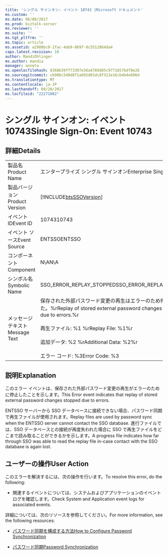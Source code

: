 ```yaml
---
title: 'シングル サインオン: イベント 10743 |Microsoft ドキュメント'
ms.custom: ''
ms.date: 06/08/2017
ms.prod: biztalk-server
ms.reviewer: ''
ms.suite: ''
ms.tgt_pltfrm: ''
ms.topic: article
ms.assetid: a2908bc9-1fac-4ab9-869f-0c5512864da4
caps.latest.revision: 10
author: MandiOhlinger
ms.author: mandia
manager: anneta
ms.openlocfilehash: 8368b39ff73307e36a4789d85c9771657bdf8e26
ms.sourcegitcommit: cb908c540d8f1a692d01dc8f313e16cb4b4e696d
ms.translationtype: MT
ms.contentlocale: ja-JP
ms.lasthandoff: 09/20/2017
ms.locfileid: "22271082"
---
```

# <a name="single-sign-on-event-10743"></a><span data-ttu-id="c17f6-102">シングル サインオン: イベント 10743</span><span class="sxs-lookup"><span data-stu-id="c17f6-102">Single Sign-On: Event 10743</span></span>
## <a name="details"></a><span data-ttu-id="c17f6-103">詳細</span><span class="sxs-lookup"><span data-stu-id="c17f6-103">Details</span></span>  
  
|||  
|-|-|  
|<span data-ttu-id="c17f6-104">製品名</span><span class="sxs-lookup"><span data-stu-id="c17f6-104">Product Name</span></span>|<span data-ttu-id="c17f6-105">エンタープライズ シングル サインオン</span><span class="sxs-lookup"><span data-stu-id="c17f6-105">Enterprise Single Sign-On</span></span>|  
|<span data-ttu-id="c17f6-106">製品バージョン</span><span class="sxs-lookup"><span data-stu-id="c17f6-106">Product Version</span></span>|[!INCLUDE[btsSSOVersion](../includes/btsssoversion-md.md)]|  
|<span data-ttu-id="c17f6-107">イベント ID</span><span class="sxs-lookup"><span data-stu-id="c17f6-107">Event ID</span></span>|<span data-ttu-id="c17f6-108">10743</span><span class="sxs-lookup"><span data-stu-id="c17f6-108">10743</span></span>|  
|<span data-ttu-id="c17f6-109">イベント ソース</span><span class="sxs-lookup"><span data-stu-id="c17f6-109">Event Source</span></span>|<span data-ttu-id="c17f6-110">ENTSSO</span><span class="sxs-lookup"><span data-stu-id="c17f6-110">ENTSSO</span></span>|  
|<span data-ttu-id="c17f6-111">コンポーネント</span><span class="sxs-lookup"><span data-stu-id="c17f6-111">Component</span></span>|<span data-ttu-id="c17f6-112">N\A</span><span class="sxs-lookup"><span data-stu-id="c17f6-112">N\A</span></span>|  
|<span data-ttu-id="c17f6-113">シンボル名</span><span class="sxs-lookup"><span data-stu-id="c17f6-113">Symbolic Name</span></span>|<span data-ttu-id="c17f6-114">SSO_ERROR_REPLAY_STOPPED</span><span class="sxs-lookup"><span data-stu-id="c17f6-114">SSO_ERROR_REPLAY_STOPPED</span></span>|  
|<span data-ttu-id="c17f6-115">メッセージ テキスト</span><span class="sxs-lookup"><span data-stu-id="c17f6-115">Message Text</span></span>|<span data-ttu-id="c17f6-116">保存された外部パスワード変更の再生はエラーのため停止しました。%r</span><span class="sxs-lookup"><span data-stu-id="c17f6-116">Replay of stored external password changes stopped due to errors.%r</span></span><br /><br /> <span data-ttu-id="c17f6-117">再生ファイル: %1 %r</span><span class="sxs-lookup"><span data-stu-id="c17f6-117">Replay File: %1%r</span></span><br /><br /> <span data-ttu-id="c17f6-118">追加データ: %2 %r</span><span class="sxs-lookup"><span data-stu-id="c17f6-118">Additional Data: %2%r</span></span><br /><br /> <span data-ttu-id="c17f6-119">エラー コード: %3</span><span class="sxs-lookup"><span data-stu-id="c17f6-119">Error Code: %3</span></span>|  
  
## <a name="explanation"></a><span data-ttu-id="c17f6-120">説明</span><span class="sxs-lookup"><span data-stu-id="c17f6-120">Explanation</span></span>  
 <span data-ttu-id="c17f6-121">このエラー イベントは、保存された外部パスワード変更の再生がエラーのために停止したことを示します。</span><span class="sxs-lookup"><span data-stu-id="c17f6-121">This Error event indicates that replay of stored external password changes stopped due to errors.</span></span>  
  
 <span data-ttu-id="c17f6-122">ENTSSO サーバーから SSO データベースに接続できない場合、パスワード同期で再生ファイルが使用されます。</span><span class="sxs-lookup"><span data-stu-id="c17f6-122">Replay files are used by password sync when the ENTSSO server cannot contact the SSO database.</span></span> <span data-ttu-id="c17f6-123">進行ファイルでは、SSO データベースとの接続が再度失われた場合に SSO で再生ファイルをどこまで読み取ることができるかを示します。</span><span class="sxs-lookup"><span data-stu-id="c17f6-123">A progress file indicates how far through SSO was able to read the replay file in-case contact with the SSO database is again lost.</span></span>  
  
## <a name="user-action"></a><span data-ttu-id="c17f6-124">ユーザーの操作</span><span class="sxs-lookup"><span data-stu-id="c17f6-124">User Action</span></span>  
 <span data-ttu-id="c17f6-125">このエラーを解決するには、次の操作を行います。</span><span class="sxs-lookup"><span data-stu-id="c17f6-125">To resolve this error, do the following:</span></span>  
  
-   <span data-ttu-id="c17f6-126">関連するイベントについては、システムおよびアプリケーションのイベント ログを確認します。</span><span class="sxs-lookup"><span data-stu-id="c17f6-126">Check System and Application event logs for associated events.</span></span>  
  
 <span data-ttu-id="c17f6-127">詳細については、次のリソースを参照してください。</span><span class="sxs-lookup"><span data-stu-id="c17f6-127">For more information, see the following resources:</span></span>  
  
-   [<span data-ttu-id="c17f6-128">パスワード同期を構成する方法</span><span class="sxs-lookup"><span data-stu-id="c17f6-128">How to Configure Password Synchronization</span></span>](../core/how-to-configure-password-synchronization.md)  
  
-   [<span data-ttu-id="c17f6-129">パスワード同期</span><span class="sxs-lookup"><span data-stu-id="c17f6-129">Password Synchronization</span></span>](../core/password-synchronization2.md)